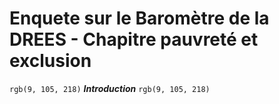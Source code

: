 # Enquete sur le Baromètre de la DREES - Chapitre pauvreté et exclusion
`rgb(9, 105, 218)`
***Introduction***
`rgb(9, 105, 218)`

